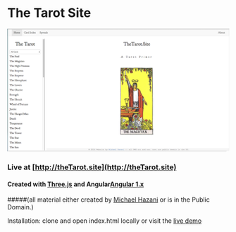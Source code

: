 # The Tarot Site
![Alt text](/site.png?raw=true)

### Live at [http://theTarot.site](http://theTarot.site)

#### Created with [Three.js](http://threejs.org/) and Angular[Angular 1.x](http://angularjs.org)

#####(all material either created by [Michael Hazani](michaelhazani.com) or is in the Public Domain.)



Installation: clone and open index.html locally or visit the [live demo](http://thetarot.site)

